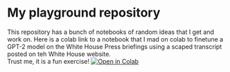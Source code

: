 # My playground repository
This repository has a bunch of notebooks of random ideas that I get and work on. Here is a colab link to a notebook that I mad on colab to finetune a GPT-2 model on the White House Press briefings using a scaped transcript posted on teh White House website.  
Trust me, it is a fun exercise!
[![Open in Colab](https://colab.research.google.com/assets/colab-badge.svg)](https://colab.research.google.com/github/hannanabdul55/neural-nets-research-playground/blob/master/White_house_briefings_generator.ipynb)
